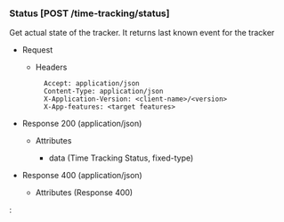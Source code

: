 ### Status [POST /time-tracking/status]

Get actual state of the tracker. It returns last known event for the tracker

+ Request
    + Headers

            Accept: application/json
            Content-Type: application/json
            X-Application-Version: <client-name>/<version>
            X-App-features: <target features>
          
+ Response 200 (application/json)

    + Attributes
        
        + data (Time Tracking Status, fixed-type)
    
+ Response 400 (application/json)
              
    + Attributes (Response 400)

:[](../../error_responses.md)
